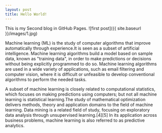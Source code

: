 ```yaml
---
layout: post
title: Hello World!
---
```


This is my Second blog in GitHub Pages.
![first post]({{ site.baseurl }}/images/1.jpg)



Machine learning (ML) is the study of computer algorithms that improve automatically through experience.It is seen as a subset of artificial intelligence.
Machine learning algorithms build a model based on sample data, known as "training data", in order to make predictions or decisions without being explicitly programmed to do so.
Machine learning algorithms are used in a wide variety of applications, such as email filtering and computer vision, where it is difficult or unfeasible to develop conventional
algorithms to perform the needed tasks.

A subset of machine learning is closely related to computational statistics, which focuses on making predictions using computers; but not all machine learning is statistical
learning.The study of mathematical optimization delivers methods, theory and application domains to the field of machine learning. Data mining is a related field of study, 
focusing on exploratory data analysis through unsupervised learning.[4][5] In its application across business problems, machine learning is also referred to as predictive 
analytics.



